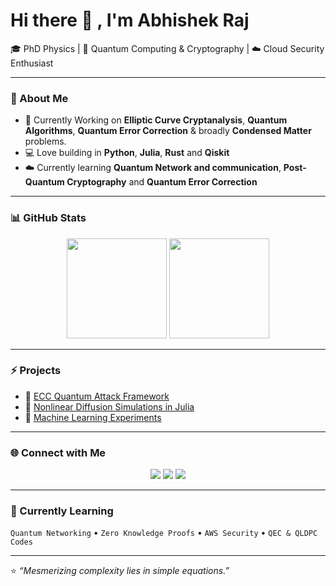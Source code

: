 # Hi there 👋 , I'm Abhishek Raj

🎓 PhD Physics | 🧠 Quantum Computing & Cryptography | ☁️ Cloud Security Enthusiast

---

### 🔬 About Me
- 🧩 Currently Working on **Elliptic Curve Cryptanalysis**, **Quantum Algorithms**, **Quantum Error Correction** & broadly **Condensed Matter** problems.
- 💻 Love building in **Python**, **Julia**, **Rust** and **Qiskit**
- ☁️ Currently learning **Quantum Network and communication**, **Post-Quantum Cryptography** and **Quantum Error Correction**

---

### 📊 GitHub Stats
<p align="center">
  <img src="https://github-readme-stats.vercel.app/api?username=Mihauk&show_icons=true&theme=radical" height="160"/>
  <img src="https://github-readme-stats.vercel.app/api/top-langs/?username=Mihauk&layout=compact&theme=radical" height="160"/>
</p>

---

### ⚡ Projects
- 🔐 [ECC Quantum Attack Framework](https://github.com/AbhishekRaj/ECC)
- 🧮 [Nonlinear Diffusion Simulations in Julia](https://github.com/AbhishekRaj/NLD)
- 🧠 [Machine Learning Experiments](https://github.com/AbhishekRaj/Loan-Prediction)

---

### 🌐 Connect with Me
<p align="center">
  <a href="https://www.linkedin.com/in/abhishek-raj-605b309a/"><img src="https://img.shields.io/badge/LinkedIn-blue?logo=linkedin&logoColor=white" /></a>
  <a href="https://github.com/Mihauk"><img src="https://img.shields.io/badge/GitHub-black?logo=github&logoColor=white" /></a>
  <a href="mailto:abhishek654r@gmail.com"><img src="https://img.shields.io/badge/Email-red?logo=gmail&logoColor=white" /></a>
</p>

---

### 🧠 Currently Learning
`Quantum Networking` • `Zero Knowledge Proofs` • `AWS Security` • `QEC & QLDPC Codes`

---

⭐️ *“Mesmerizing complexity lies in simple equations.”*
<!--
**Mihauk/Mihauk** is a ✨ _special_ ✨ repository because its `README.md` (this file) appears on your GitHub profile.

Here are some ideas to get you started:

- 🔭 I’m currently working on ...
- 🌱 I’m currently learning ...
- 👯 I’m looking to collaborate on ...
- 🤔 I’m looking for help with ...
- 💬 Ask me about ...
- 📫 How to reach me: ...
- 😄 Pronouns: ...
- ⚡ Fun fact: ...
-->
